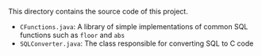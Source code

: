 This directory contains the source code of this project.

- `CFunctions.java`: A library of simple implementations of common SQL functions such as `floor` and `abs`
- `SQLConverter.java`: The class responsible for converting SQL to C code
